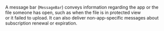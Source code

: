 A message bar (`MessageBar`) conveys information regarding the app or the file someone has open, such as when the file is in protected view or it failed to upload. It can also deliver non-app-specific messages about subscription renewal or expiration. 
